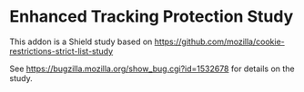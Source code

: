 # Enhanced Tracking Protection Study

This addon is a Shield study based on https://github.com/mozilla/cookie-restrictions-strict-list-study

See https://bugzilla.mozilla.org/show_bug.cgi?id=1532678 for details on the study.
